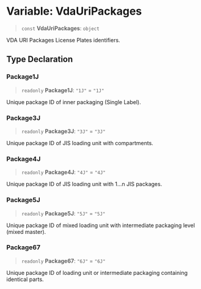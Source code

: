 # Variable: VdaUriPackages

> `const` **VdaUriPackages**: `object`

VDA URI Packages License Plates identifiers.

## Type Declaration

### Package1J

> `readonly` **Package1J**: `"1J"` = `"1J"`

Unique package ID of inner packaging (Single Label).

### Package3J

> `readonly` **Package3J**: `"3J"` = `"3J"`

Unique package ID of JIS loading unit with compartments.

### Package4J

> `readonly` **Package4J**: `"4J"` = `"4J"`

Unique package ID of JIS loading unit with 1...n JIS packages.

### Package5J

> `readonly` **Package5J**: `"5J"` = `"5J"`

Unique package ID of mixed loading unit with intermediate packaging level (mixed master).

### Package67

> `readonly` **Package67**: `"6J"` = `"6J"`

Unique package ID of loading unit or intermediate packaging containing identical parts.
